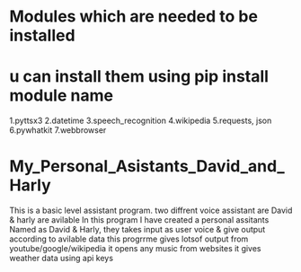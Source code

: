 # Modules which are needed to be installed
# u can install them using pip install module name
1.pyttsx3
2.datetime
3.speech_recognition
4.wikipedia
5.requests, json
6.pywhatkit
7.webbrowser




# My_Personal_Asistants_David_and_Harly
This is a basic level assistant program.
two diffrent voice assistant are David & harly are avilable
In this program I have created a personal assitants Named as David &amp; Harly, they takes input as user voice &amp; give output according to avilable data
this progrrme gives lotsof output from youtube/google/wikipedia
it opens any music from websites
it gives weather data using api keys

